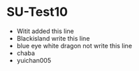 # SU-Test10
- Witit added this line
- Blackisland write this line 
- blue eye white dragon not write this line
- chaba
- yuichan005 
